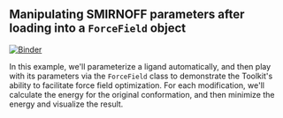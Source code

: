 ## Manipulating SMIRNOFF parameters after loading into a `ForceField` object

[![Binder](https://mybinder.org/badge_logo.svg)](https://mybinder.org/v2/gh/openforcefield/openff-toolkit/latest?filepath=examples%2Fforcefield_modification%2Fforcefield_modification.ipynb)

In this example, we'll parameterize a ligand automatically, and then play with its parameters via the `ForceField` class to demonstrate the Toolkit's ability to facilitate force field optimization. For each modification, we'll calculate the energy for the original conformation, and then minimize the energy and visualize the result.
